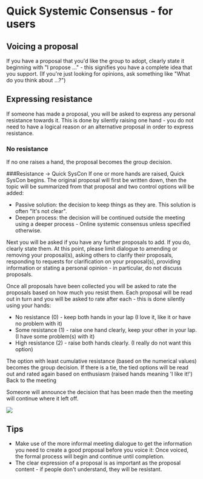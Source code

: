 # Quick Systemic Consensus - for users
## Voicing a proposal
If you have a proposal that you'd like the group to adopt, clearly state it beginning with "I propose ..." - this signifies you have a complete idea that you support. (If you're just looking for opinions, ask something like "What do you think about ...?")

## Expressing resistance
If someone has made a proposal, you will be asked to express any personal resistance towards it. This is done by silently raising one hand - you do not need to have a logical reason or an alternative proposal in order to express resistance.

### No resistance
If no one raises a hand, the proposal becomes the group decision.

###Resistance → Quick SysCon
If one or more hands are raised, Quick SysCon begins. The original proposal will first be written down, then the topic will be summarized from that proposal and two control options will be added:

* Passive solution: the decision to keep things as they are. This solution is often "It's not clear".
* Deepen process: the decision will be continued outside the meeting using a deeper process - Online systemic consensus unless specified otherwise.

Next you will be asked if you have any further proposals to add. If you do, clearly state them. At this point, please limit dialogue to amending or removing your proposal(s), asking others to clarify their proposals, responding to requests for clarification on your proposal(s), providing information or stating a personal opinion - in particular, do not discuss proposals.

Once all proposals have been collected you will be asked to rate the proposals based on how much you resist them. Each proposal will be read out in turn and you will be asked to rate after each - this is done silently using your hands:

* No resistance (0) - keep both hands in your lap (I love it, like it or have no problem with it)
* Some resistance (1) - raise one hand clearly, keep your other in your lap. (I have some problem(s) with it)
* High resistance (2) - raise both hands clearly. (I really do not want this option)

The option with least cumulative resistance (based on the numerical values) becomes the group decision. If there is a tie, the tied options will be read out and rated again based on enthusiasm (raised hands meaning 'I like it!')
Back to the meeting

Someone will announce the decision that has been made then the meeting will continue where it left off.

![](qSyscon101.png)

## Tips
* Make use of the more informal meeting dialogue to get the information you need to create a good proposal before you voice it: Once voiced, the formal process will begin and continue until completion.
* The clear expression of a proposal is as important as the proposal content - if people don't understand, they will be resistant.